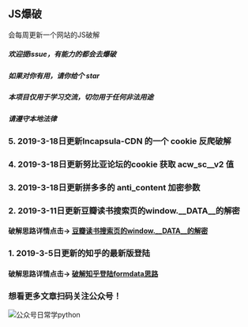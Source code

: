 ## JS爆破
会每周更新一个网站的JS破解

##### 欢迎提issue，有能力的都会去爆破

##### 如果对你有用，请你给个 star

##### 本项目仅用于学习交流，切勿用于任何非法用途

##### 请遵守本地法律

### 5. 2019-3-18日更新Incapsula-CDN 的一个 cookie 反爬破解

### 4. 2019-3-18日更新努比亚论坛的cookie 获取 acw_sc__v2 值 

### 3. 2019-3-18日更新拼多多的 anti_content 加密参数

### 2. 2019-3-11日更新豆瓣读书搜索页的window.__DATA__的解密
#### 破解思路详情点击→ [豆瓣读书搜索页的window.__DATA__的解密](https://mp.weixin.qq.com/s/2mpu_oY2-M0wcLvf1eU7Sw)


### 1. 2019-3-5日更新的知乎的最新版登陆
#### 破解思路详情点击→ [破解知乎登陆formdata思路](https://mp.weixin.qq.com/s?__biz=MzU0NzY0NzQyNw==&mid=2247484776&idx=1&sn=875c2decbf41b215ae2d564432ea89e6&chksm=fb4a7fc4cc3df6d2046eaaabed115e18daa4208eefccc0e86e3b02b073432e231cf0bd87cdad&xtrack=1&scene=0&subscene=131&clicktime=1550805130&ascene=7&devicetype=android-28&version=27000339&nettype=3gnet&abtest_cookie=BAABAAoACwATABQABAAjlx4AV5keAJuZHgC%2BmR4AAAA%3D&lang=zh_CN&pass_ticket=YqYmHd0L6YmpuL4aq8hBnCoz0L7z4HuCi%2Bz%2F3%2FMWqK0gkaAAXWiQ3%2BEzUhNZc%2BmD&wx_header=1)



### 想看更多文章扫码关注公众号！
![公众号日常学python](https://user-gold-cdn.xitu.io/2019/2/22/169130346d926dc7?imageView2/0/w/1280/h/960/format/webp/ignore-error/1)
